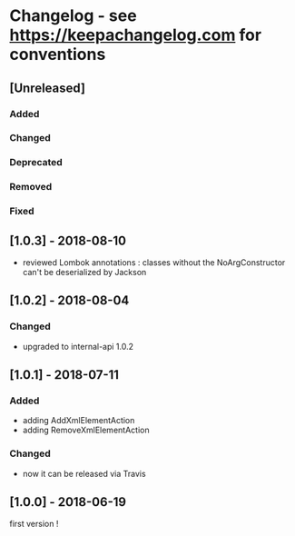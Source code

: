 # Changelog - see https://keepachangelog.com for conventions

## [Unreleased]

### Added

### Changed

### Deprecated

### Removed

### Fixed

## [1.0.3] - 2018-08-10
- reviewed Lombok annotations : classes without the NoArgConstructor can't be deserialized by Jackson

## [1.0.2] - 2018-08-04

### Changed
- upgraded to internal-api 1.0.2

## [1.0.1] - 2018-07-11

### Added
- adding AddXmlElementAction
- adding RemoveXmlElementAction

### Changed
- now it can be released via Travis

## [1.0.0] - 2018-06-19

first version !


